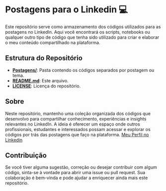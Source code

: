 # Postagens para o Linkedin 💻

Este repositório serve como armazenamento dos códigos utilizados para as postagens no LinkedIn. Aqui você encontrará os scripts, notebooks ou qualquer outro tipo de código que tenha sido utilizado para criar e elaborar o meu conteúdo compartilhado na plataforma.

## Estrutura do Repositório

- **[Postagens/](Postagens/)**: Pasta contendo os códigos separados por postagem ou tema.
- **[README.md](README.md)**: Este arquivo.
- **[LICENSE](LICENSE)**: Licença do repositório.

## Sobre

Neste repositório, mantenho uma coleção organizada dos códigos que desenvolvo para compartilhar conhecimento, experiências e insights relevantes no LinkedIn. A ideia é oferecer um espaço onde outros profissionais, estudantes e interessados possam acessar e explorar os códigos por trás das postagens que faço na plataforma.
[Meu Perfil no Linkedin](https://www.linkedin.com/in/vítor-ribeiro/)

## Contribuição

Se você tiver alguma sugestão, correção ou desejar contribuir com algum código, sinta-se à vontade para abrir uma issue ou pull request. Sua colaboração é bem-vinda e pode ajudar a enriquecer ainda mais este repositório.

